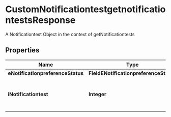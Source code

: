 

# CustomNotificationtestgetnotificationtestsResponse

A Notificationtest Object in the context of getNotificationtests

## Properties

| Name | Type | Description | Notes |
|------------ | ------------- | ------------- | -------------|
|**eNotificationpreferenceStatus** | **FieldENotificationpreferenceStatus** |  |  |
|**iNotificationtest** | **Integer** | The number of elements returned by the Notificationtest |  |



